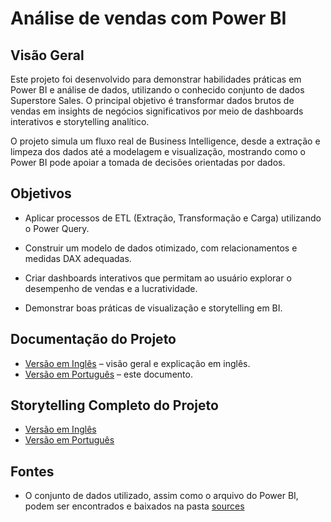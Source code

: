 # Análise de vendas com Power BI

## Visão Geral
Este projeto foi desenvolvido para demonstrar habilidades práticas em Power BI e análise de dados, utilizando o conhecido conjunto de dados Superstore Sales.
O principal objetivo é transformar dados brutos de vendas em insights de negócios significativos por meio de dashboards interativos e storytelling analítico.

O projeto simula um fluxo real de Business Intelligence, desde a extração e limpeza dos dados até a modelagem e visualização, mostrando como o Power BI pode apoiar a tomada de decisões orientadas por dados.

## Objetivos
- Aplicar processos de ETL (Extração, Transformação e Carga) utilizando o Power Query.

- Construir um modelo de dados otimizado, com relacionamentos e medidas DAX adequadas.

- Criar dashboards interativos que permitam ao usuário explorar o desempenho de vendas e a lucratividade.

- Demonstrar boas práticas de visualização e storytelling em BI.

## Documentação do Projeto
- [Versão em Inglês](README.md) – visão geral e explicação em inglês.  
- [Versão em Português](README_PT.md) – este documento.

## Storytelling Completo do Projeto
- [Versão em Inglês](https://github.com/Benfluc/Projects/blob/main/project6/article_en.md)
- [Versão em Português](https://github.com/Benfluc/Projects/blob/main/project6/article_pt.md)

## Fontes
- O conjunto de dados utilizado, assim como o arquivo do Power BI, podem ser encontrados e baixados na pasta [sources](https://github.com/Benfluc/Projects/tree/main/project6/sources)  
